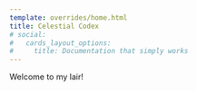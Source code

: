 ```yaml
---
template: overrides/home.html
title: Celestial Codex
# social:
#   cards_layout_options:
#     title: Documentation that simply works
---
```


Welcome to my lair!
